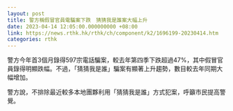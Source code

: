 ```yaml
---
layout: post
title: 警方稱假冒官員電騙案下跌　猜猜我是誰案大幅上升
date: 2023-04-14 12:05:00.000000000 +08:00
link: https://news.rthk.hk/rthk/ch/component/k2/1696199-20230414.htm
categories: rthk
---
```


警方今年首3個月錄得597宗電話騙案，較去年第四季下跌超過47%，其中假冒官員錄得明顯跌幅。不過，「猜猜我是誰」騙案有顯著上升趨勢，數目較去年同期大幅增加。

警方說，不排除最近較多本地團夥利用「猜猜我是誰」方式犯案，呼籲市民提高警覺。
